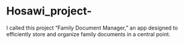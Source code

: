 # Hosawi_project-
I called this project “Family Document Manager,” an app designed to efficiently store and organize family documents in a central point.
